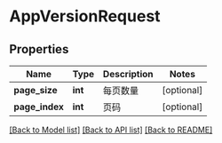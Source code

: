 # AppVersionRequest

## Properties
Name | Type | Description | Notes
------------ | ------------- | ------------- | -------------
**page_size** | **int** | 每页数量 | [optional] 
**page_index** | **int** | 页码 | [optional] 

[[Back to Model list]](../README.md#documentation-for-models) [[Back to API list]](../README.md#documentation-for-api-endpoints) [[Back to README]](../README.md)

